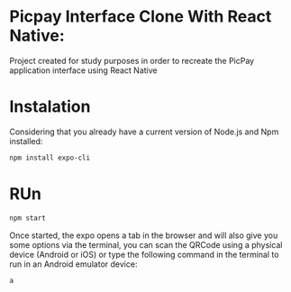 # Picpay Interface Clone With React Native:

Project created for study purposes in order to recreate the PicPay application interface using React Native

# Instalation

Considering that you already have a current version of Node.js and Npm installed:


``` bash
npm install expo-cli
```

# RUn

```bash
npm start
```

Once started, the expo opens a tab in the browser and will also give you some options via the terminal, you can scan the QRCode using a physical device (Android or iOS) or type the following command in the terminal to run in an Android emulator device:

```bash
a
```
